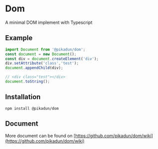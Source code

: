 # Dom

A minimal DOM implement with Typescript

## Example

```typescript
import Document from '@pikadun/dom';
const document = new Document();
const div = document.createElement('div');
div.setAttribute('class','test');
document.appendChild(div);

// <div class="test"></div>
document.toString();
```

## Installation

``` shell
npm install @pikadun/dom
```

## Document

More document can be found on [https://github.com/pikadun/dom/wiki](https://github.com/pikadun/dom/wiki)

